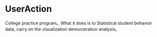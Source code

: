 # UserAction
College practice program。What it does is to Statistical student behavior data, carry on the visualization demonstration analysis。
